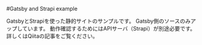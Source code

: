 #Gatsby and Strapi example

GatsbyとStrapiを使った静的サイトのサンプルです。
Gatsby側のソースのみアップしています。
動作確認するためにはAPIサーバ（Strapi）が別途必要です。
詳しくはQiitaの記事をご覧ください。

